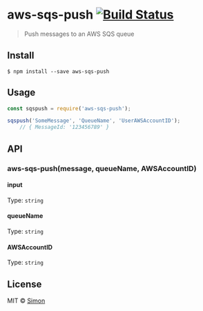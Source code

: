 # aws-sqs-push [![Build Status](https://travis-ci.org/SimonJang/aws-sqs-push.svg?branch=master)](https://travis-ci.org/SimonJang/aws-sqs-push)

> Push messages to an AWS SQS queue


## Install

```
$ npm install --save aws-sqs-push
```


## Usage

```js
const sqspush = require('aws-sqs-push');

sqspush('SomeMessage', 'QueueName', 'UserAWSAccountID');
    // { MessageId: '123456789' }
```


## API

### aws-sqs-push(message, queueName, AWSAccountID)

#### input

Type: `string`

#### queueName

Type: `string`

#### AWSAccountID

Type: `string`

## License

MIT © [Simon](https://github.com/SimonJang)

